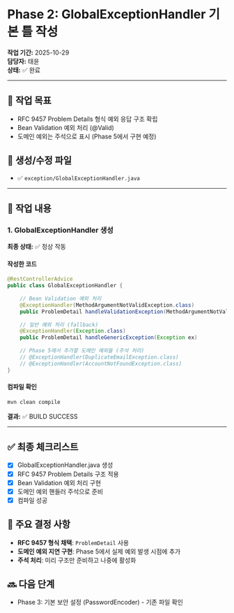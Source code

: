 # Phase 2: GlobalExceptionHandler 기본 틀 작성

**작업 기간:** 2025-10-29  
**담당자:** 태윤  
**상태:** ✅ 완료

---

## 📌 작업 목표
- RFC 9457 Problem Details 형식 예외 응답 구조 확립
- Bean Validation 예외 처리 (@Valid)
- 도메인 예외는 주석으로 표시 (Phase 5에서 구현 예정)

## 📂 생성/수정 파일
- ✅ `exception/GlobalExceptionHandler.java`

---

## 🔨 작업 내용

### 1. GlobalExceptionHandler 생성

**최종 상태:** ✅ 정상 작동

#### 작성한 코드
```java
@RestControllerAdvice
public class GlobalExceptionHandler {
    
    // Bean Validation 예외 처리
    @ExceptionHandler(MethodArgumentNotValidException.class)
    public ProblemDetail handleValidationException(MethodArgumentNotValidException ex)
    
    // 일반 예외 처리 (fallback)
    @ExceptionHandler(Exception.class)
    public ProblemDetail handleGenericException(Exception ex)
    
    // Phase 5에서 추가할 도메인 예외들 (주석 처리)
    // @ExceptionHandler(DuplicateEmailException.class)
    // @ExceptionHandler(AccountNotFoundException.class)
}
```

#### 컴파일 확인
```bash
mvn clean compile
```

**결과:** ✅ BUILD SUCCESS

---

## ✅ 최종 체크리스트
- [x] GlobalExceptionHandler.java 생성
- [x] RFC 9457 Problem Details 구조 적용
- [x] Bean Validation 예외 처리 구현
- [x] 도메인 예외 핸들러 주석으로 준비
- [x] 컴파일 성공

## 📝 주요 결정 사항
- **RFC 9457 형식 채택**: `ProblemDetail` 사용
- **도메인 예외 지연 구현**: Phase 5에서 실제 예외 발생 시점에 추가
- **주석 처리**: 미리 구조만 준비하고 나중에 활성화

## 🔜 다음 단계
- Phase 3: 기본 보안 설정 (PasswordEncoder) - 기존 파일 확인
